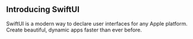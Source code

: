 

## Introducing SwiftUI


SwiftUI is a modern way to declare user interfaces for any Apple platform. 
Create beautiful, dynamic apps faster than ever before.
